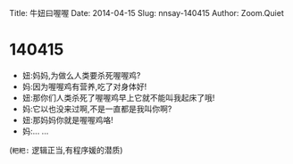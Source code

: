 Title: 牛妞曰喔喔
Date: 2014-04-15
Slug: nnsay-140415
Author: Zoom.Quiet


# 140415

- 妞:妈妈,为做么人类要杀死喔喔鸡?
- 妈:因为喔喔鸡有营养,吃了对身体好!
- 妞:那你们人类杀死了喔喔鸡早上它就不能叫我起床了哦!
- 妈:它以也没来过啊,不是一直都是我叫你啊?
- 妞:那妈妈你就是喔喔鸡咯!
- 妈:... ... 

(`粑粑:` 逻辑正当,有程序媛的潜质)
